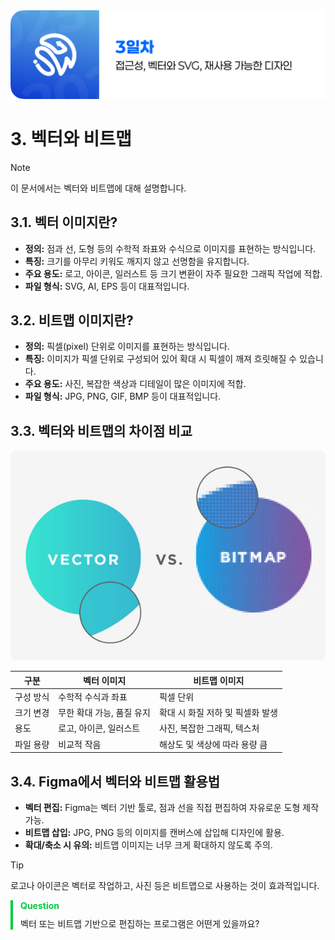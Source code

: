 <img src="./header.png" />

# 3. 벡터와 비트맵

> [!NOTE]  
> 이 문서에서는 벡터와 비트맵에 대해 설명합니다.

## 3.1. 벡터 이미지란?

- **정의:** 점과 선, 도형 등의 수학적 좌표와 수식으로 이미지를 표현하는 방식입니다.
- **특징:** 크기를 아무리 키워도 깨지지 않고 선명함을 유지합니다.
- **주요 용도:** 로고, 아이콘, 일러스트 등 크기 변환이 자주 필요한 그래픽 작업에 적합.
- **파일 형식:** SVG, AI, EPS 등이 대표적입니다.

## 3.2. 비트맵 이미지란?

- **정의:** 픽셀(pixel) 단위로 이미지를 표현하는 방식입니다.
- **특징:** 이미지가 픽셀 단위로 구성되어 있어 확대 시 픽셀이 깨져 흐릿해질 수 있습니다.
- **주요 용도:** 사진, 복잡한 색상과 디테일이 많은 이미지에 적합.
- **파일 형식:** JPG, PNG, GIF, BMP 등이 대표적입니다.

## 3.3. 벡터와 비트맵의 차이점 비교

<img src="./src/03/vector_bitmap.jpg" style="border-radius: 10px" />

| 구분      | 벡터 이미지               | 비트맵 이미지                    |
| --------- | ------------------------- | -------------------------------- |
| 구성 방식 | 수학적 수식과 좌표        | 픽셀 단위                        |
| 크기 변경 | 무한 확대 가능, 품질 유지 | 확대 시 화질 저하 및 픽셀화 발생 |
| 용도      | 로고, 아이콘, 일러스트    | 사진, 복잡한 그래픽, 텍스처      |
| 파일 용량 | 비교적 작음               | 해상도 및 색상에 따라 용량 큼    |

## 3.4. Figma에서 벡터와 비트맵 활용법

- **벡터 편집:** Figma는 벡터 기반 툴로, 점과 선을 직접 편집하여 자유로운 도형 제작 가능.
- **비트맵 삽입:** JPG, PNG 등의 이미지를 캔버스에 삽입해 디자인에 활용.
- **확대/축소 시 유의:** 비트맵 이미지는 너무 크게 확대하지 않도록 주의.

> [!TIP]  
> 로고나 아이콘은 벡터로 작업하고, 사진 등은 비트맵으로 사용하는 것이 효과적입니다.

<div style="border-left: 4px solid rgb(0, 204, 61); padding: 0px 12px;">
  <p style="color: rgb(0, 204, 61); padding: 0; margin: 0 0 10px 0;"><strong>Question</strong></p>
  <p style="padding: 0; margin: 0;">벡터 또는 비트맵 기반으로 편집하는 프로그램은 어떤게 있을까요?</p>
</div>
